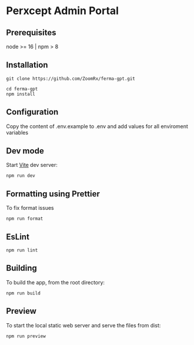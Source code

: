 # Perxcept Admin Portal

## Prerequisites 
node >= 16 | npm > 8 

## Installation

```
git clone https://github.com/ZoomRx/ferma-gpt.git
```

```
cd ferma-gpt
npm install
```
## Configuration

Copy the content of .env.example  to .env and add values for all enviroment variables


## Dev mode
Start [Vite](https://vitejs.dev/) dev server:

```
npm run dev
```

## Formatting using Prettier
To fix format issues

```
npm run format
```

## EsLint 

```
npm run lint
```

## Building

To build the app, from the root directory:

```
npm run build
```

## Preview

To start the local static web server and serve the files from dist:

```
npm run preview
```